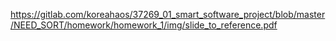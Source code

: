 
https://gitlab.com/koreahaos/37269_01_smart_software_project/blob/master/NEED_SORT/homework/homework_1/img/slide_to_reference.pdf